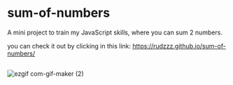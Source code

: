 # sum-of-numbers
A mini project to train my JavaScript skills, where you can sum 2 numbers.

you can check it out by clicking in this link: https://rudzzz.github.io/sum-of-numbers/

##
![ezgif com-gif-maker (2)](https://user-images.githubusercontent.com/97038663/151667968-f4fa84db-2566-4a1d-9c3d-aaaac25b5d8b.gif)
